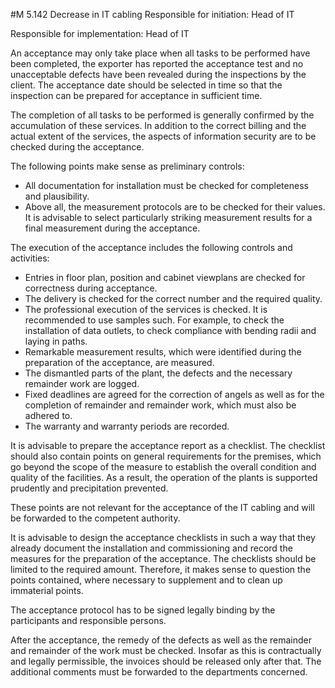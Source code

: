 #M 5.142 Decrease in IT cabling
Responsible for initiation: Head of IT

Responsible for implementation: Head of IT

An acceptance may only take place when all tasks to be performed have been completed, the exporter has reported the acceptance test and no unacceptable defects have been revealed during the inspections by the client. The acceptance date should be selected in time so that the inspection can be prepared for acceptance in sufficient time.

The completion of all tasks to be performed is generally confirmed by the accumulation of these services. In addition to the correct billing and the actual extent of the services, the aspects of information security are to be checked during the acceptance.

The following points make sense as preliminary controls:

* All documentation for installation must be checked for completeness and plausibility.
* Above all, the measurement protocols are to be checked for their values. It is advisable to select particularly striking measurement results for a final measurement during the acceptance.


The execution of the acceptance includes the following controls and activities:

* Entries in floor plan, position and cabinet viewplans are checked for correctness during acceptance.
* The delivery is checked for the correct number and the required quality.
* The professional execution of the services is checked. It is recommended to use samples such. For example, to check the installation of data outlets, to check compliance with bending radii and laying in paths.
* Remarkable measurement results, which were identified during the preparation of the acceptance, are measured.
* The dismantled parts of the plant, the defects and the necessary remainder work are logged.
* Fixed deadlines are agreed for the correction of angels as well as for the completion of remainder and remainder work, which must also be adhered to.
* The warranty and warranty periods are recorded.


It is advisable to prepare the acceptance report as a checklist. The checklist should also contain points on general requirements for the premises, which go beyond the scope of the measure to establish the overall condition and quality of the facilities. As a result, the operation of the plants is supported prudently and precipitation prevented.

These points are not relevant for the acceptance of the IT cabling and will be forwarded to the competent authority.

It is advisable to design the acceptance checklists in such a way that they already document the installation and commissioning and record the measures for the preparation of the acceptance. The checklists should be limited to the required amount. Therefore, it makes sense to question the points contained, where necessary to supplement and to clean up immaterial points.

The acceptance protocol has to be signed legally binding by the participants and responsible persons.

After the acceptance, the remedy of the defects as well as the remainder and remainder of the work must be checked. Insofar as this is contractually and legally permissible, the invoices should be released only after that. The additional comments must be forwarded to the departments concerned.



